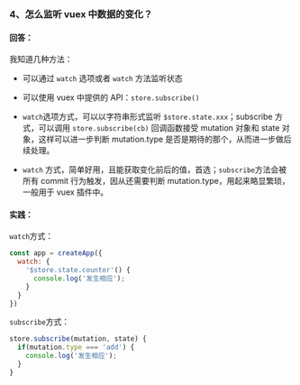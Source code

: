 ### 4、怎么监听 vuex 中数据的变化？

#### 回答：
我知道几种方法：
  - 可以通过 `watch` 选项或者 `watch` 方法监听状态
  - 可以使用 vuex 中提供的 API：`store.subscribe()`

- `watch`选项方式，可以以字符串形式监听 `$store.state.xxx`；subscribe 方式，可以调用 `store.subscribe(cb)` 回调函数接受 mutation 对象和 state 对象，这样可以进一步判断 mutation.type 是否是期待的那个，从而进一步做后续处理。

- `watch` 方式，简单好用，且能获取变化前后的值，首选；`subscribe`方法会被所有 commit 行为触发，因从还需要判断 mutation.type，用起来略显繁琐，一般用于 vuex 插件中。


#### 实践：
`watch`方式：
```js
const app = createApp({
  watch: {
    '$store.state.counter'() {
      console.log('发生相应');
    }
  }
})
```

`subscribe`方式：
```js
store.subscribe(mutation, state) {
  if(mutation.type === 'add') {
    console.log('发生相应');
  }
}
```